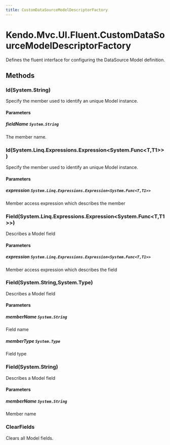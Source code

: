 ```yaml
---
title: CustomDataSourceModelDescriptorFactory
---
```


# Kendo.Mvc.UI.Fluent.CustomDataSourceModelDescriptorFactory
Defines the fluent interface for configuring the DataSource Model definition.




## Methods


### Id(System.String)
Specify the member used to identify an unique Model instance.


#### Parameters

##### fieldName `System.String`
The member name.





### Id(System.Linq.Expressions.Expression\<System.Func\<T,T1\>\>)
Specify the member used to identify an unique Model instance.


#### Parameters

##### expression `System.Linq.Expressions.Expression<System.Func<T,T1>>`
Member access expression which describes the member





### Field(System.Linq.Expressions.Expression\<System.Func\<T,T1\>\>)
Describes a Model field


#### Parameters

##### expression `System.Linq.Expressions.Expression<System.Func<T,T1>>`
Member access expression which describes the field





### Field(System.String,System.Type)
Describes a Model field


#### Parameters

##### memberName `System.String`
Field name

##### memberType `System.Type`
Field type





### Field(System.String)
Describes a Model field


#### Parameters

##### memberName `System.String`
Member name





### ClearFields
Clears all Model fields.






